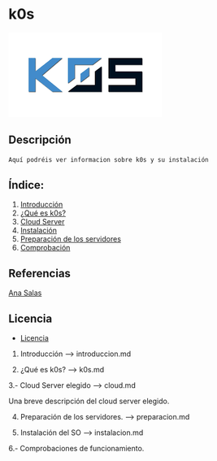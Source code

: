 # k0s
![logoLinux](https://github.com/anasalasro/k0s/blob/main/imagenes/k0s.png)
## Descripción
``` ruby
Aquí podréis ver informacion sobre k0s y su instalación
```
## Índice:
1. [ Introducción ](https://github.com/anasalasro/k0s/blob/main/introduccion.md)  
2. [ ¿Qué es k0s? ](https://github.com/anasalasro/docker-portainer/blob/main/webpersonalizada.md)
3. [ Cloud Server ](https://github.com/anasalasro/docker-portainer/blob/main/paneldecontrol.md)  
4. [ Instalación ](https://github.com/anasalasro/docker-portainer/blob/main/instalacion.md)  
5. [ Preparación de los servidores ](https://github.com/anasalasro/docker-portainer/blob/main/conclusion.md)
6. [ Comprobación ](https://github.com/anasalasro/docker-portainer/blob/main/conclusion.md)
## Referencias
[Ana Salas](fprodrigocaro.org)
## Licencia
- [Licencia](https://github.com/anasalasro/docker-portainer/blob/main/imagenes/by-sa.png) 

1. Introducción --> introduccion.md

2. ¿Qué es k0s?  --> k0s.md

3.- Cloud Server elegido --> cloud.md

Una breve descripción del cloud server elegido.

4. Preparación de los servidores. --> preparacion.md

5. Instalación del SO --> instalacion.md

6.- Comprobaciones de funcionamiento.

